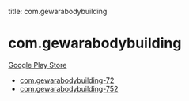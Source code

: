 title: com.gewarabodybuilding
# com.gewarabodybuilding


[Google Play Store](https://play.google.com/store/apps/details?id=com.gewarabodybuilding)


* [com.gewarabodybuilding-72](./com.gewarabodybuilding-72/)
* [com.gewarabodybuilding-752](./com.gewarabodybuilding-752/)